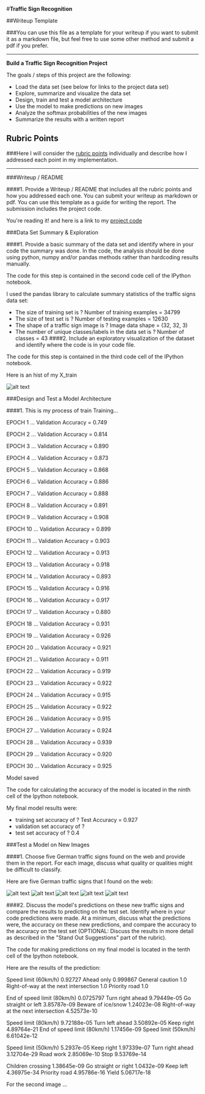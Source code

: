 #**Traffic Sign Recognition** 

##Writeup Template

###You can use this file as a template for your writeup if you want to submit it as a markdown file, but feel free to use some other method and submit a pdf if you prefer.

---

**Build a Traffic Sign Recognition Project**

The goals / steps of this project are the following:
* Load the data set (see below for links to the project data set)
* Explore, summarize and visualize the data set
* Design, train and test a model architecture
* Use the model to make predictions on new images
* Analyze the softmax probabilities of the new images
* Summarize the results with a written report


[//]: # (Image References)

[image1]: ./image/exploratory_visualization.png "Visualization"
[image2]: ./image/hist.png "Grayscaling"
[image3]: ./image/image1.jpg "Random Noise"
[image4]: ./image/image2.jpg "Traffic Sign 1"
[image5]: ./image/image3.jpg "Traffic Sign 2"
[image6]: ./image/image4.jpg "Traffic Sign 3"
[image7]: ./image/image5.jpg "Traffic Sign 4"
[image8]: ./examples/placeholder.png "Traffic Sign 5"

## Rubric Points
###Here I will consider the [rubric points](https://review.udacity.com/#!/rubrics/481/view) individually and describe how I addressed each point in my implementation.  

---
###Writeup / README

####1. Provide a Writeup / README that includes all the rubric points and how you addressed each one. You can submit your writeup as markdown or pdf. You can use this template as a guide for writing the report. The submission includes the project code.

You're reading it! and here is a link to my [project code](https://github.com/udacity/CarND-Traffic-Sign-Classifier-Project/blob/master/Traffic_Sign_Classifier.ipynb)

###Data Set Summary & Exploration

####1. Provide a basic summary of the data set and identify where in your code the summary was done. In the code, the analysis should be done using python, numpy and/or pandas methods rather than hardcoding results manually.

The code for this step is contained in the second code cell of the IPython notebook.  

I used the pandas library to calculate summary statistics of the traffic
signs data set:

* The size of training set is ?
Number of training examples = 34799
* The size of test set is ?
Number of testing examples = 12630
* The shape of a traffic sign image is ?
Image data shape = (32, 32, 3)
* The number of unique classes/labels in the data set is ?
Number of classes = 43
####2. Include an exploratory visualization of the dataset and identify where the code is in your code file.

The code for this step is contained in the third code cell of the IPython notebook.  

Here is an hist of my X_train

![alt text][image1]

###Design and Test a Model Architecture

####1. This is my process of train
Training...

EPOCH 1 ...
Validation Accuracy = 0.749

EPOCH 2 ...
Validation Accuracy = 0.814

EPOCH 3 ...
Validation Accuracy = 0.890

EPOCH 4 ...
Validation Accuracy = 0.873

EPOCH 5 ...
Validation Accuracy = 0.868

EPOCH 6 ...
Validation Accuracy = 0.886

EPOCH 7 ...
Validation Accuracy = 0.888

EPOCH 8 ...
Validation Accuracy = 0.891

EPOCH 9 ...
Validation Accuracy = 0.908

EPOCH 10 ...
Validation Accuracy = 0.899

EPOCH 11 ...
Validation Accuracy = 0.903

EPOCH 12 ...
Validation Accuracy = 0.913

EPOCH 13 ...
Validation Accuracy = 0.918

EPOCH 14 ...
Validation Accuracy = 0.893

EPOCH 15 ...
Validation Accuracy = 0.916

EPOCH 16 ...
Validation Accuracy = 0.917

EPOCH 17 ...
Validation Accuracy = 0.880

EPOCH 18 ...
Validation Accuracy = 0.931

EPOCH 19 ...
Validation Accuracy = 0.926

EPOCH 20 ...
Validation Accuracy = 0.921

EPOCH 21 ...
Validation Accuracy = 0.911

EPOCH 22 ...
Validation Accuracy = 0.919

EPOCH 23 ...
Validation Accuracy = 0.922

EPOCH 24 ...
Validation Accuracy = 0.915

EPOCH 25 ...
Validation Accuracy = 0.922

EPOCH 26 ...
Validation Accuracy = 0.915

EPOCH 27 ...
Validation Accuracy = 0.924

EPOCH 28 ...
Validation Accuracy = 0.939

EPOCH 29 ...
Validation Accuracy = 0.920

EPOCH 30 ...
Validation Accuracy = 0.925

Model saved

The code for calculating the accuracy of the model is located in the ninth cell of the Ipython notebook.

My final model results were:
* training set accuracy of ?
Test Accuracy = 0.927
* validation set accuracy of ? 
* test set accuracy of ?
0.4

###Test a Model on New Images

####1. Choose five German traffic signs found on the web and provide them in the report. For each image, discuss what quality or qualities might be difficult to classify.

Here are five German traffic signs that I found on the web:

![alt text][image3] ![alt text][image4] ![alt text][image5] 
![alt text][image6] ![alt text][image7]

####2. Discuss the model's predictions on these new traffic signs and compare the results to predicting on the test set. Identify where in your code predictions were made. At a minimum, discuss what the predictions were, the accuracy on these new predictions, and compare the accuracy to the accuracy on the test set (OPTIONAL: Discuss the results in more detail as described in the "Stand Out Suggestions" part of the rubric).

The code for making predictions on my final model is located in the tenth cell of the Ipython notebook.

Here are the results of the prediction:

Speed limit (60km/h) 0.92727
Ahead only 0.999867
General caution 1.0
Right-of-way at the next intersection 1.0
Priority road 1.0

End of speed limit (80km/h) 0.0725797
Turn right ahead 9.79449e-05
Go straight or left 3.85787e-09
Beware of ice/snow 1.24023e-08
Right-of-way at the next intersection 4.52573e-10

Speed limit (80km/h) 9.72188e-05
Turn left ahead 3.50892e-05
Keep right 4.89764e-21
End of speed limit (80km/h) 1.17456e-09
Speed limit (50km/h) 6.61042e-12

Speed limit (50km/h) 5.2937e-05
Keep right 1.97339e-07
Turn right ahead 3.12704e-29
Road work 2.85069e-10
Stop 9.53769e-14

Children crossing 1.38645e-09
Go straight or right 1.0432e-09
Keep left 4.36975e-34
Priority road 4.95786e-16
Yield 5.06717e-18

For the second image ... 
